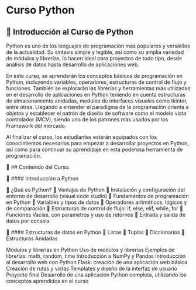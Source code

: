 # Curso Python

## :open_file_folder: Introducción al Curso de Python

Python es uno de los lenguajes de programación más populares y versátiles de la actualidad. Su sintaxis simple y legible, así como su amplia variedad de módulos y librerías, lo hacen ideal para proyectos de todo tipo, desde análisis de datos hasta desarrollo de aplicaciones web.

En este curso, se aprenderán los conceptos básicos de programación en Python, incluyendo variables, operadores, estructuras de control de flujo y funciones. También se explorarán las librerías y herramientas más utilizadas en el desarrollo de aplicaciones en Python teniendo en cuenta estructuras de almacenamiento anidadas, modulos de interfaces visuales como tkinter, entre otras. Llegando a entender el paradigma de la programación orienta a objetos y establecer el patrón de diseño de software como el modelo vista controlador (MCV), siendo uno de los patrones mas usados por los Framework del mercado.

Al finalizar el curso, los estudiantes estarán equipados con los conocimientos necesarios para empezar a desarrollar proyectos en Python, así como para continuar su aprendizaje en esta poderosa herramienta de programación.

:pushpin: ## Contenido del Curso.


:bookmark_tabs: #### Introducción a Python

:small_orange_diamond: ¿Qué es Python?
:small_orange_diamond: Ventajas de Python
:small_orange_diamond: Instalación y configuración del entorno de desarrollo (visual code studio)
:small_orange_diamond: Fundamentos de programación en Python
:small_orange_diamond: Variables y tipos de datos
:small_orange_diamond: Operadores aritméticos, lógicos y de comparación
:small_orange_diamond: Estructuras de control de flujo: if, else, elif, while, for
:small_orange_diamond: Funciones Vacias, con parametros y uso de retornos
:small_orange_diamond: Entrada y salida de datos por consola

:bookmark_tabs: #### Estructuras de datos en Python
:small_orange_diamond: Listas
:small_orange_diamond: Tuplas
:small_orange_diamond: Diccionarios
:small_orange_diamond: Estructuras Anidadas





Módulos y librerías en Python
Uso de módulos y librerías
Ejemplos de librerías: math, random, time
Introducción a NumPy y Pandas
Introducción al desarrollo web con Python
Flask: creación de una aplicación web básica
Creación de rutas y vistas
Templates y diseño de la interfaz de usuario
Proyecto final
Desarrollo de una aplicación Python completa, utilizando los conceptos aprendidos en el curso
